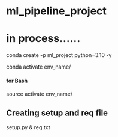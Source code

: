 # ml_pipeline_project

# in process......

conda create -p ml_project python=3.10 -y 

conda activate env_name/

#### for Bash
source activate env_name/

## Creating setup and req file
setup.py  & req.txt


